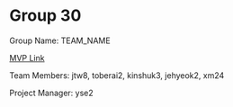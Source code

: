 # Group 30
Group Name: TEAM_NAME

[MVP Link](https://docs.google.com/document/d/1oUWZG370qyY72iWkLe9jCzsMtI1vHqmtWwecTD7sWrU/edit?usp=sharing)

Team Members: jtw8, toberai2, kinshuk3, jehyeok2, xm24

Project Manager: yse2
